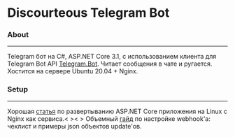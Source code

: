# Discourteous Telegram Bot
### About
* * *
Telegram бот на C#, ASP.NET Core 3.1, с использованием клиента для Telegram Bot API [Telegram.Bot](https://github.com/TelegramBots/Telegram.Bot). Читает сообщения в чате и ругается. Хостится на сервере Ubuntu 20.04 + Nginx.
### Setup
* * *
Хорошая [статья](https://medium.com/@setu677/how-to-host-asp-net-core-on-linux-using-nginx-85339560e929) по развертыванию ASP.NET Core приложения на Linux с Nginx как сервиса.< >< >
Объемный [гайд](https://core.telegram.org/bots/webhooks#testing-your-bot-with-updates) по настройке webhook'а: чеклист и примеры json объектов update'ов.
